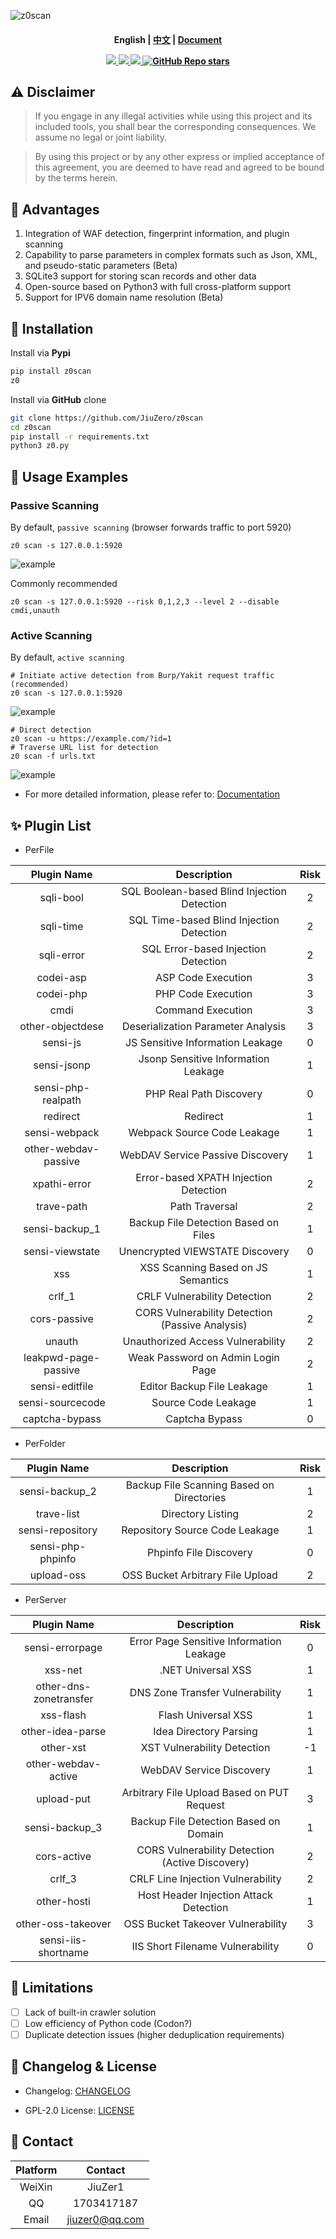 ![z0scan](https://socialify.git.ci/JiuZero/z0scan/image?description=1&font=Source+Code+Pro&name=1&owner=1&pattern=Solid&theme=Auto)

<h4 align="center" dir="auto">
  English | <a href="https://github.com/JiuZero/z0scan/blob/master/README.zh-CN.MD">中文</a> | <a href="https://jiuzero.github.io/tags/z0scan/">Document</a>
</p>

<p align="center">
  <a href="https://www.python.org/">
      <img src="https://img.shields.io/badge/Language-Python3-yellow.svg">
  <a href="https://github.com/JiuZero/z0scan">
      <img src="https://img.shields.io/pypi/v/z0scan">
  <a href="https://www.gnu.org/licenses/gpl-2.0.en.html">
      <img src="https://img.shields.io/badge/License-GPL2-_red.svg">
      <img alt="GitHub Repo stars" src="https://img.shields.io/github/stars/jiuzero/z0scan">
  </a>
</p>

## ⚠️ Disclaimer

> If you engage in any illegal activities while using this project and its included tools, you shall bear the corresponding consequences. We assume no legal or joint liability.

> By using this project or by any other express or implied acceptance of this agreement, you are deemed to have read and agreed to be bound by the terms herein.

## 🌟 Advantages

1. Integration of WAF detection, fingerprint information, and plugin scanning  
2. Capability to parse parameters in complex formats such as Json, XML, and pseudo-static parameters (Beta)  
3. SQLite3 support for storing scan records and other data  
4. Open-source based on Python3 with full cross-platform support  
5. Support for IPV6 domain name resolution (Beta)  

## 🔧 Installation

Install via **Pypi**  
```bash
pip install z0scan
z0
```

Install via **GitHub** clone  
```bash
git clone https://github.com/JiuZero/z0scan
cd z0scan
pip install -r requirements.txt
python3 z0.py
```

## 🚀 Usage Examples

### Passive Scanning

By default, `passive scanning` (browser forwards traffic to port 5920)  
```
z0 scan -s 127.0.0.1:5920
```

![example](doc/example0.png)

Commonly recommended  
```
z0 scan -s 127.0.0.1:5920 --risk 0,1,2,3 --level 2 --disable cmdi,unauth
```

### Active Scanning

By default, `active scanning`  
```
# Initiate active detection from Burp/Yakit request traffic (recommended)
z0 scan -s 127.0.0.1:5920
```

![example](doc/example1.png)

```
# Direct detection
z0 scan -u https://example.com/?id=1
# Traverse URL list for detection
z0 scan -f urls.txt
```

![example](doc/example2.png)

- For more detailed information, please refer to: [Documentation](https://jiuzero.github.io/tags/z0scan/)

## ✨ Plugin List

- PerFile

| Plugin Name | Description | Risk |
|:---:|:----:|:----:|
| sqli-bool | SQL Boolean-based Blind Injection Detection | 2 |
| sqli-time | SQL Time-based Blind Injection Detection | 2 |
| sqli-error | SQL Error-based Injection Detection | 2 |
| codei-asp | ASP Code Execution | 3 |
| codei-php | PHP Code Execution | 3 |
| cmdi | Command Execution | 3 |
| other-objectdese | Deserialization Parameter Analysis | 3 |
| sensi-js | JS Sensitive Information Leakage | 0 |
| sensi-jsonp | Jsonp Sensitive Information Leakage | 1 |
| sensi-php-realpath | PHP Real Path Discovery | 0 |
| redirect | Redirect | 1 |
| sensi-webpack | Webpack Source Code Leakage | 1 |
| other-webdav-passive | WebDAV Service Passive Discovery | 1 |
| xpathi-error | Error-based XPATH Injection Detection | 2 |
| trave-path | Path Traversal | 2 |
| sensi-backup_1 | Backup File Detection Based on Files | 1 |
| sensi-viewstate | Unencrypted VIEWSTATE Discovery | 0 |
| xss | XSS Scanning Based on JS Semantics | 1 |
| crlf_1 | CRLF Vulnerability Detection | 2 |
| cors-passive | CORS Vulnerability Detection (Passive Analysis) | 2 |
| unauth | Unauthorized Access Vulnerability | 2 |
| leakpwd-page-passive | Weak Password on Admin Login Page | 2 |
| sensi-editfile | Editor Backup File Leakage | 1 |
| sensi-sourcecode | Source Code Leakage | 1 |
| captcha-bypass | Captcha Bypass | 0 |

- PerFolder

| Plugin Name | Description | Risk |
|:---:|:----:|:----:|
| sensi-backup_2 | Backup File Scanning Based on Directories | 1 |
| trave-list | Directory Listing | 2 |
| sensi-repository | Repository Source Code Leakage | 1 |
| sensi-php-phpinfo | Phpinfo File Discovery | 0 |
| upload-oss | OSS Bucket Arbitrary File Upload | 2 |

- PerServer

| Plugin Name | Description | Risk |
|:---:|:----:|:----:|
| sensi-errorpage | Error Page Sensitive Information Leakage | 0 |
| xss-net | .NET Universal XSS | 1 |
| other-dns-zonetransfer | DNS Zone Transfer Vulnerability | 1 |
| xss-flash | Flash Universal XSS | 1 |
| other-idea-parse | Idea Directory Parsing | 1 |
| other-xst | XST Vulnerability Detection | -1 |
| other-webdav-active | WebDAV Service Discovery | 1 |
| upload-put | Arbitrary File Upload Based on PUT Request | 3 |
| sensi-backup_3 | Backup File Detection Based on Domain | 1 |
| cors-active | CORS Vulnerability Detection (Active Discovery) | 2 |
| crlf_3 | CRLF Line Injection Vulnerability | 2 |
| other-hosti | Host Header Injection Attack Detection | 1 |
| other-oss-takeover | OSS Bucket Takeover Vulnerability | 3 |
| sensi-iis-shortname | IIS Short Filename Vulnerability | 0 |

## 🎯 Limitations

- [ ] Lack of built-in crawler solution  
- [ ] Low efficiency of Python code (Codon?)  
- [ ] Duplicate detection issues (higher deduplication requirements)  

## 🔆 Changelog & License

- Changelog: [CHANGELOG](https://github.com/JiuZero/z0scan/blob/master/doc/CHANGELOG.MD)  

- GPL-2.0 License: [LICENSE](https://github.com/JiuZero/z0scan/blob/master/LICENSE)  

## 📝 Contact

| Platform | Contact |
|:---:|:----:|
| WeiXin | JiuZer1 |
| QQ | 1703417187 |
| Email | jiuzer0@qq.com |
